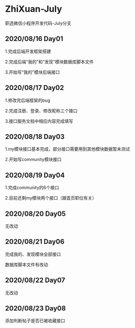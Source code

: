 # ZhiXuan-July
职选微信小程序开发代码-July分支



## 2020/08/16 Day01
1.完成后端开发框架搭建

2.完成后端“我的”和“发现”模块数据库脚本文件

3.开始写“我的”模块后端接口

## 2020/08/17 Day02

1.修改完后端框架的bug

2.完成注册、登录、修改昵称三个接口

3.接口服务文档中相应内容完成填写

## 2020/08/18 Day03

1.my模块接口基本完成，部分接口需要用到其他模块数据暂未测试

2.开始写community模块接口

## 2020/08/19 Day04

1.完成community的6个接口

2.目前还剩my模块两个接口（跟首页职位有关）

## 2020/08/20 Day05

无改动

## 2020/08/21 Day06

完成我的、发现模块全部接口

数据库脚本文件有改动

## 2020/08/22 Day07

无改动

## 2020/08/23 Day08

添加判断帖子是否已被收藏接口